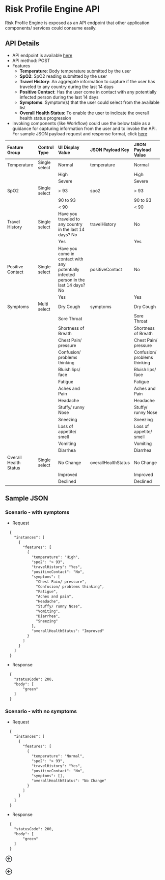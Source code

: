 # Risk Profile Engine API #
Risk Profile Engine is exposed as an API endpoint that other application components/ services could consume easily.

## API Details ##
* API endpoint is available <a href="https://api-xxx.example.com/risk/classification">here</a>
* API method: POST
* Features
  * **Temperature**: Body temperature submitted by the user
  * **SpO2**: SpO2 reading submitted by the user
  * **Travel History**: An aggregate information to capture if the user has traveled to any country during the last 14 days
  * **Positive Contact**: Has the user come in contact with any potentially infected person during the last 14 days 
  * **Symptoms**: Symptom(s) that the user could select from the available list
  * **Overall Health Status**: To enable the user to indicate the overall health status progression
* Invoking components (like Workflow) could use the below table as a guidance for capturing information from the user and to invoke the API. For sample JSON payload request and response format, click [here](#sample-json)

|Feature Group|Control Type|UI Display Value|JSON Payload Key|JSON Payload Value|
|:---------------|:---------------|:---------------|:---------------|:----------|
|Temperature|Single select|Normal|temperature|Normal|
|||High||High|
|||Severe||Severe|
|SpO2|Single select|\> 93|spo2|\> 93|
|||90 to 93||90 to 93|
|||< 90||< 90|
|Travel History|Single select|Have you traveled to any country in the last 14 days? No|travelHistory|No|
|||Yes||Yes|
|Positive Contact|Single select|Have you come in contact with any potentially infected person in the last 14 days? No|positiveContact|No|
|||Yes||Yes|
|Symptoms|Multi select|Dry Cough|symptoms|Dry Cough|
|||Sore Throat||Sore Throat|
|||Shortness of Breath||Shortness of Breath|
|||Chest Pain/ pressure||Chest Pain/ pressure|
|||Confusion/ problems thinking||Confusion/ problems thinking|
|||Bluish lips/ face||Bluish lips/ face|
|||Fatigue||Fatigue|
|||Aches and Pain||Aches and Pain|
|||Headache||Headache|
|||Stuffy/ runny Nose||Stuffy/ runny Nose|
|||Sneezing||Sneezing|
|||Loss of appetite/ smell||Loss of appetite/ smell|
|||Vomiting||Vomiting|
|||Diarrhea||Diarrhea|
|Overall Health Status|Single select|No Change|overallHealthStatus|No Change|
|||Improved||Improved|
|||Declined||Declined|

## Sample JSON ##
### Scenario - with symptoms ###
* Request
```
  {
    "instances": [
      {
        "features": [
          {
            "temperature": "High",
            "spo2": "> 93",
            "travelHistory": "Yes",
            "positiveContact": "No",
            "symptoms": [
              "Chest Pain/ pressure",
              "Confusion/ problems thinking",
              "Fatigue",
              "Aches and pain",
              "Headache",
              "Stuffy/ runny Nose",
              "Vomiting",
              "Diarrhea",
              "Sneezing"
            ],
            "overallHealthStatus": "Improved"
          }
        ]
      }
    ]
  }
```
* Response
```
  {
    "statusCode": 200,
    "body": [
        "green"
    ]
  }
```
### Scenario - with no symptoms ###
* Request
```
  {
    "instances": [
      {
        "features": [
          {
            "temperature": "Normal",
            "spo2": "> 93",
            "travelHistory": "Yes",
            "positiveContact": "No",
            "symptoms": [],
            "overallHealthStatus": "No Change"
          }
        ]
      }
    ]
  }
```
* Response
```
  {
    "statusCode": 200,
    "body": [
        "green"
    ]
  }
```  
 
[<img src="./diagrams/top.png" height="24" width="24"></img>](#risk-profile-engine-api)

<a href="../README.md"><img src="./diagrams/back.png" height="24" width="24"></img></a>